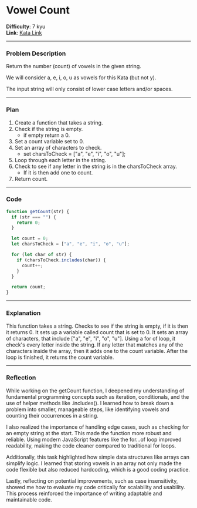 # Vowel Count

**Difficulty**: 7 kyu  
**Link**: [Kata Link](https://www.codewars.com/kata/54ff3102c1bad923760001f3/solutions/javascript?filter=me&sort=best_practice&invalids=false)

---

### Problem Description

Return the number (count) of vowels in the given string.

We will consider a, e, i, o, u as vowels for this Kata (but not y).

The input string will only consist of lower case letters and/or spaces.

---

### Plan

1. Create a function that takes a string.
2. Check if the string is empty.
   - if empty return a 0.
3. Set a count variable set to 0.
4. Set an array of characters to check.
   - set charsToCheck = ["a", "e", "i", "o", "u"];
5. Loop through each letter in the string.
6. Check to see if any letter in the string is in the charsToCheck array.
   - If it is then add one to count.
7. Return count.

---

### Code

```javascript
function getCount(str) {
  if (str === "") {
    return 0;
  }

  let count = 0;
  let charsToCheck = ["a", "e", "i", "o", "u"];

  for (let char of str) {
    if (charsToCheck.includes(char)) {
      count++;
    }
  }

  return count;
}
```

---

### Explanation

This function takes a string. Checks to see if the string is empty, if it is then it returns 0. It sets up a variable called count that is set to 0. It sets an array of characters, that include ["a", "e", "i", "o", "u"]. Using a for of loop, it check's every letter inside the string. If any letter that matches any of the characters inside the array, then it adds one to the count variable. After the loop is finished, it returns the count variable.

---

### Reflection

While working on the getCount function, I deepened my understanding of fundamental programming concepts such as iteration, conditionals, and the use of helper methods like .includes(). I learned how to break down a problem into smaller, manageable steps, like identifying vowels and counting their occurrences in a string.

I also realized the importance of handling edge cases, such as checking for an empty string at the start. This made the function more robust and reliable. Using modern JavaScript features like the for...of loop improved readability, making the code cleaner compared to traditional for loops.

Additionally, this task highlighted how simple data structures like arrays can simplify logic. I learned that storing vowels in an array not only made the code flexible but also reduced hardcoding, which is a good coding practice.

Lastly, reflecting on potential improvements, such as case insensitivity, showed me how to evaluate my code critically for scalability and usability. This process reinforced the importance of writing adaptable and maintainable code.
